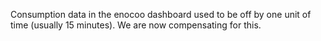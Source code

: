 Consumption data in the enocoo dashboard used to be off by one unit of time (usually 15 minutes).
We are now compensating for this.
